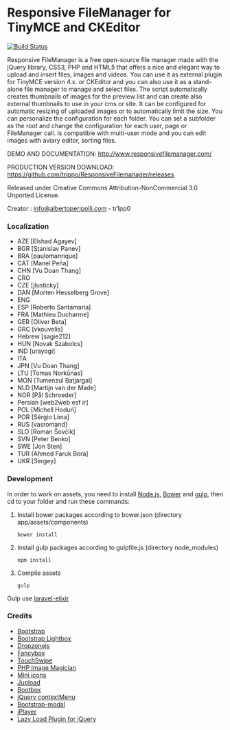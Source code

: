 # Responsive FileManager for TinyMCE and CKEditor

[![Build Status](https://travis-ci.org/mklkj/ResponsiveFilemanager.svg?branch=master)](https://travis-ci.org/mklkj/ResponsiveFilemanager)

Responsive FileManager is a free open-source file manager made with the jQuery library, CSS3, PHP and HTML5 that offers a nice and elegant way to upload and insert files, images and videos. You can use it as external plugin for TinyMCE version 4.x. or CKEditor and you can also use it as a stand-alone file manager to manage and select files. The script automatically creates thumbnails of images for the preview list and can create also external thumbnails to use in your cms or site. It can be configured for automatic resizing of uploaded images or to automatically limit the size. You can personalize the configuration for each folder. You can set a subfolder as the root and change the configuration for each user, page or FileManager call. Is compatible with multi-user mode and you can edit images with aviary editor, sorting files.

DEMO AND DOCUMENTATION: http://www.responsivefilemanager.com/

PRODUCTION VERSION DOWNLOAD: https://github.com/trippo/ResponsiveFilemanager/releases

Released under Creative Commons Attribution-NonCommercial 3.0 Unported License.

Creator : info@albertoperipolli.com - tr1pp0

### Localization

- AZE [Elshad Agayev] 
- BGR [Stanislav Panev]
- BRA [paulomanrique]
- CAT [Manel Peña]
- CHN [Vu Doan Thang]
- CRO 
- CZE [jlusticky]
- DAN [Morten Hesselberg Grove]
- ENG
- ESP [Roberto Santamaria] 
- FRA [Mathieu Ducharme]
- GER [Oliver Beta]
- GRC [vkouvelis]
- Hebrew [sagie212]
- HUN [Novak Szabolcs]
- IND [urayogi]
- ITA
- JPN [Vu Doan Thang]
- LTU [Tomas Norkūnas]
- MON [Tumenzul Batjargal]
- NLD [Martijn van der Made]
- NOR [Pål Schroeder]
- Persian [web2web esf ir]
- POL [Michell Hoduń]
- POR [Sérgio Lima]
- RUS [vasromand] 
- SLO [Roman Šovčík]
- SVN [Peter Benko]
- SWE [Jon Sten]
- TUR [Ahmed Faruk Bora]
- UKR [Sergey]

### Development

In order to work on assets, you need to install [Node.js](http://nodejs.org), [Bower](http://bower.io) and [gulp](http://gulpjs.com), then cd to your folder and run these commands:

1. Install bower packages according to bower.json (directory app/assets/components)

   ```
   bower install
   ```
2. Install gulp packages according to gulpfile.js (directory node_modules)

   ```
   npm install
   ```
3. Compile assets

   ```
   gulp
   ```

Gulp use [laravel-elixir](http://laravel.com/docs/5.0/elixir)
### Credits

- [Bootstrap](http://twitter.github.io/bootstrap)
- [Bootstrap Lightbox](http://jbutz.github.io/bootstrap-lightbox)
- [Dropzonejs](http://www.dropzonejs.com)
- [Fancybox](http://fancybox.net)
- [TouchSwipe](http://labs.rampinteractive.co.uk/touchSwipe/demos)
- [PHP Image Magician](http://phpimagemagician.jarrodoberto.com)
- [Mini icons](http://www.fatcow.com/free-icons)
- [Jupload](http://jupload.sourceforge.net)
- [Bootbox](http://bootboxjs.com)
- [jQuery contextMenu](https://swisnl.github.io/jQuery-contextMenu/)
- [Bootstrap-modal](https://github.com/jschr/bootstrap-modal)
- [jPlayer](http://jplayer.org)
- [Lazy Load Plugin for jQuery](http://www.appelsiini.net/projects/lazyload)
